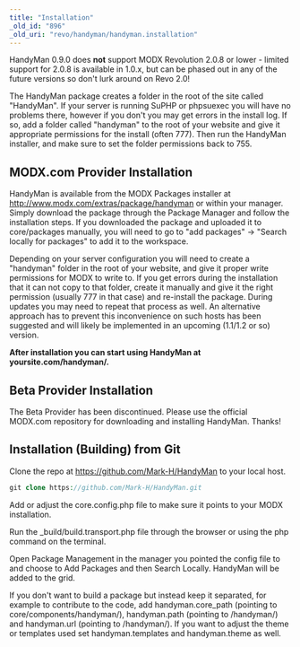 ```yaml
---
title: "Installation"
_old_id: "896"
_old_uri: "revo/handyman/handyman.installation"
---
```


HandyMan 0.9.0 does **not** support MODX Revolution 2.0.8 or lower - limited support for 2.0.8 is available in 1.0.x, but can be phased out in any of the future versions so don't lurk around on Revo 2.0!

The HandyMan package creates a folder in the root of the site called "HandyMan". If your server is running SuPHP or phpsuexec you will have no problems there, however if you don't you may get errors in the install log. If so, add a folder called "handyman" to the root of your website and give it appropriate permissions for the install (often 777). Then run the HandyMan installer, and make sure to set the folder permissions back to 755.

## MODX.com Provider Installation

HandyMan is available from the MODX Packages installer at <http://www.modx.com/extras/package/handyman> or within your manager. Simply download the package through the Package Manager and follow the installation steps. If you downloaded the package and uploaded it to core/packages manually, you will need to go to "add packages" -> "Search locally for packages" to add it to the workspace.

Depending on your server configuration you will need to create a "handyman" folder in the root of your website, and give it proper write permissions for MODX to write to. If you get errors during the installation that it can not copy to that folder, create it manually and give it the right permission (usually 777 in that case) and re-install the package. During updates you may need to repeat that process as well. An alternative approach has to prevent this inconvenience on such hosts has been suggested and will likely be implemented in an upcoming (1.1/1.2 or so) version.

**After installation you can start using HandyMan at yoursite.com/handyman/.**

## Beta Provider Installation

The Beta Provider has been discontinued. Please use the official MODX.com repository for downloading and installing HandyMan. Thanks!

## Installation (Building) from Git

Clone the repo at <https://github.com/Mark-H/HandyMan> to your local host.

``` php 
git clone https://github.com/Mark-H/HandyMan.git
```

Add or adjust the core.config.php file to make sure it points to your MODX installation.

Run the \_build/build.transport.php file through the browser or using the php command on the terminal.

Open Package Management in the manager you pointed the config file to and choose to Add Packages and then Search Locally. HandyMan will be added to the grid.

If you don't want to build a package but instead keep it separated, for example to contribute to the code, add handyman.core\_path (pointing to core/components/handyman/), handyman.path (pointing to /handyman/) and handyman.url (pointing to /handyman/). If you want to adjust the theme or templates used set handyman.templates and handyman.theme as well.
